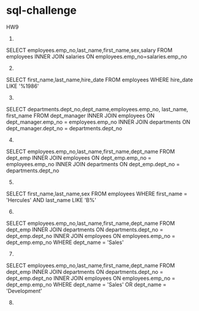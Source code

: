 # sql-challenge
HW9


1)
SELECT employees.emp_no,last_name,first_name,sex,salary 
FROM employees
INNER JOIN salaries
ON employees.emp_no=salaries.emp_no

2)
SELECT first_name,last_name,hire_date 
FROM employees
WHERE hire_date LIKE '%1986'

3)
SELECT departments.dept_no,dept_name,employees.emp_no, last_name, first_name
FROM dept_manager
INNER JOIN employees
ON dept_manager.emp_no = employees.emp_no
INNER JOIN departments
ON dept_manager.dept_no = departments.dept_no

4)
SELECT employees.emp_no,last_name,first_name,dept_name
FROM dept_emp
INNER JOIN employees
ON dept_emp.emp_no = employees.emp_no
INNER JOIN departments
ON dept_emp.dept_no = departments.dept_no

5)
SELECT first_name,last_name,sex
FROM employees
WHERE first_name = 'Hercules'
AND last_name LIKE 'B%'

6)
SELECT employees.emp_no,last_name,first_name,dept_name
FROM dept_emp
INNER JOIN departments
ON departments.dept_no = dept_emp.dept_no
INNER JOIN employees
ON employees.emp_no = dept_emp.emp_no
WHERE dept_name = 'Sales'

7)
SELECT employees.emp_no,last_name,first_name,dept_name
FROM dept_emp
INNER JOIN departments
ON departments.dept_no = dept_emp.dept_no
INNER JOIN employees
ON employees.emp_no = dept_emp.emp_no
WHERE dept_name = 'Sales'
OR dept_name = 'Development'

8)
